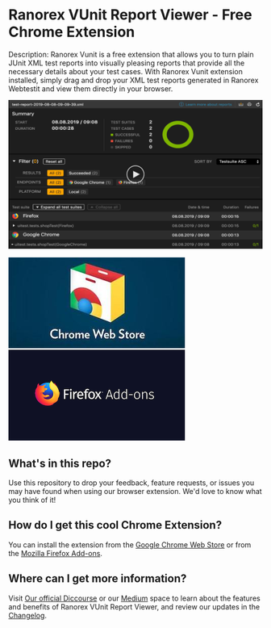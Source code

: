 # Ranorex VUnit Report Viewer - Free Chrome Extension

Description:
Ranorex Vunit is a free extension that allows you to turn plain JUnit XML test reports into visually pleasing reports that provide all the necessary details about your test cases. With Ranorex Vunit extension installed, simply drag and drop your XML test reports generated in Ranorex Webtestit and view them directly in your browser.

[![Ranorex Selocity Chrome Extension Intro Video](./videoOverlay.png)](https://www.youtube.com/watch?v=dHeS7MW1T4U)


[![Download the free Ranorex Extension for Google Chrome](./chrome.png)](https://chrome.google.com/webstore/) &nbsp; &nbsp; &nbsp; &nbsp; &nbsp; [![Download the free Ranorex Extension for Mozzila Firefox](./firefox.png)](https://addons.mozilla.org/en-US/firefox/)
 

## What's in this repo?

Use this repository to drop your feedback, feature requests, or issues you may have found when using our browser extension. We'd love to know what you think of it!


## How do I get this cool Chrome Extension?

You can install the extension from the [Google Chrome Web Store](https://chrome.google.com/webstore/) or from the [Mozilla Firefox Add-ons](https://addons.mozilla.org/en-US/firefox/).

## Where can I get more information?

Visit [Our official Diccourse](https://discourse.webtestit.com/t/rx-vunit-report-viewer/1386) or our [Medium](https://medium.com/ranorex-webtestit) space to learn about the features and benefits of Ranorex VUnit Report Viewer, and review our updates in the [Changelog](CHANGELOG.md).
